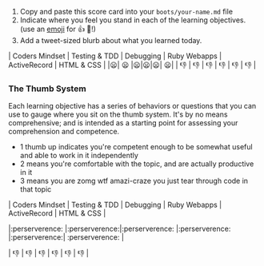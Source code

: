 1. Copy and paste this score card into your `boots/your-name.md` file
2. Indicate where you feel you stand in each of the learning objectives.
   (use an [emoji](http://www.emoji-cheat-sheet.com/) for :+1: :gem:!)
3. Add a tweet-sized blurb about what you learned today.


| Coders Mindset | Testing & TDD | Debugging | Ruby Webapps | ActiveRecord | HTML & CSS |
|:frowning:| :frowning: |:frowning:|:frowning:|:frowning:| :frowning:|
| :thumbsdown: | :thumbsdown: | :thumbsdown: | :thumbsdown: | :thumbsdown: | :thumbsdown: |

### The Thumb System

Each learning objective has a series of behaviors or questions that you can use
to gauge where you sit on the thumb system. It's by no means comprehensive; and
is intended as a starting point for assessing your comprehension and competence.

* 1 thumb up indicates you're competent enough to be somewhat useful and able to
  work in it independently
* 2 means you're comfortable with the topic, and are actually productive in it
* 3 means you are zomg wtf amazi-craze you just tear through code in that topic


| Coders Mindset | Testing & TDD | Debugging | Ruby Webapps | ActiveRecord | HTML & CSS |


|:perserverence: |:perserverence:|:perserverence: |:perserverence:  |:perserverence:| :perserverence: |


| :thumbsdown: | :thumbsdown: | :thumbsdown: | :thumbsdown: | :thumbsdown: | :thumbsdown: |
